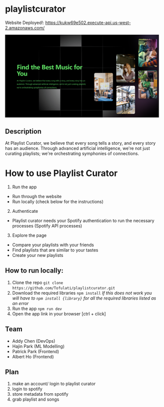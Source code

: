 # playlistcurator

Website Deployed!: https://kukw69e502.execute-api.us-west-2.amazonaws.com/

![Homepage](image_2023-10-29_193046247.png)

## Description 
At Playlist Curator, we believe that every song tells a story, and every story has an audience. Through advanced artificial intelligence, we're not just curating playlists; we're orchestrating symphonies of connections.


# How to use Playlist Curator
1. Run the app
  - Run through the website
  - Run locally (check below for the instructions)
2. Authenticate
  - Playlist curator needs your Spotify authentication to run the necessary processes (Spotify API processes)
3. Explore the page
  - Compare your playlists with your friends
  - Find playlists that are similar to your tastes
  - Create your new playlists


## How to run locally:
1. Clone the repo
   ```git clone https://github.com/Tofulati/playlistcurator.git```
2. Download the required libraries
   ```npm install```
   *If this does not work you will have to ```npm install {library}``` for all the required libraries listed as an error*
3. Run the app
   ```npm run dev```
4. Open the app link in your browser [ctrl + click] 


## Team
- Addy Chen (DevOps)
- Hajin Park (ML Modelling)
- Patrick Park (Frontend)
- Albert Ho (Frontend)


## Plan
1. make an account/ login to playlist curator
2. login to spotify
3. store metadata from spotify
4. grab playlist and songs
